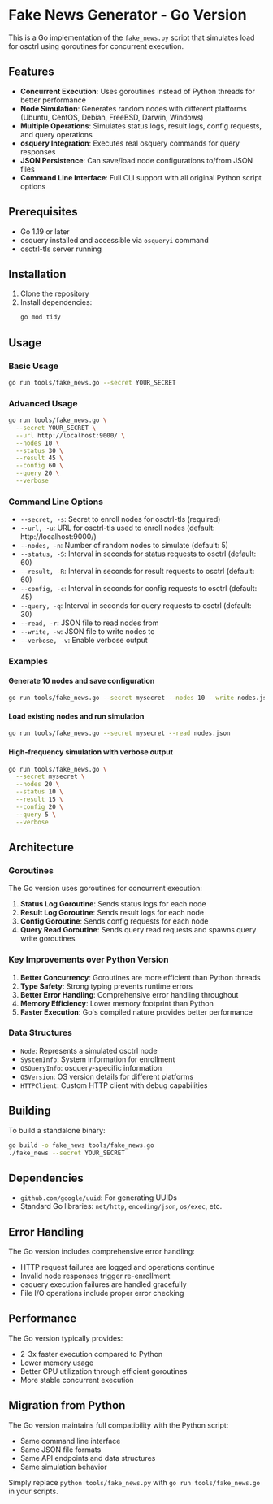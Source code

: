 # Fake News Generator - Go Version

This is a Go implementation of the `fake_news.py` script that simulates load for osctrl using goroutines for concurrent execution.

## Features

- **Concurrent Execution**: Uses goroutines instead of Python threads for better performance
- **Node Simulation**: Generates random nodes with different platforms (Ubuntu, CentOS, Debian, FreeBSD, Darwin, Windows)
- **Multiple Operations**: Simulates status logs, result logs, config requests, and query operations
- **osquery Integration**: Executes real osquery commands for query responses
- **JSON Persistence**: Can save/load node configurations to/from JSON files
- **Command Line Interface**: Full CLI support with all original Python script options

## Prerequisites

- Go 1.19 or later
- osquery installed and accessible via `osqueryi` command
- osctrl-tls server running

## Installation

1. Clone the repository
2. Install dependencies:
   ```bash
   go mod tidy
   ```

## Usage

### Basic Usage

```bash
go run tools/fake_news.go --secret YOUR_SECRET
```

### Advanced Usage

```bash
go run tools/fake_news.go \
  --secret YOUR_SECRET \
  --url http://localhost:9000/ \
  --nodes 10 \
  --status 30 \
  --result 45 \
  --config 60 \
  --query 20 \
  --verbose
```

### Command Line Options

- `--secret, -s`: Secret to enroll nodes for osctrl-tls (required)
- `--url, -u`: URL for osctrl-tls used to enroll nodes (default: http://localhost:9000/)
- `--nodes, -n`: Number of random nodes to simulate (default: 5)
- `--status, -S`: Interval in seconds for status requests to osctrl (default: 60)
- `--result, -R`: Interval in seconds for result requests to osctrl (default: 60)
- `--config, -c`: Interval in seconds for config requests to osctrl (default: 45)
- `--query, -q`: Interval in seconds for query requests to osctrl (default: 30)
- `--read, -r`: JSON file to read nodes from
- `--write, -w`: JSON file to write nodes to
- `--verbose, -v`: Enable verbose output

### Examples

#### Generate 10 nodes and save configuration
```bash
go run tools/fake_news.go --secret mysecret --nodes 10 --write nodes.json
```

#### Load existing nodes and run simulation
```bash
go run tools/fake_news.go --secret mysecret --read nodes.json
```

#### High-frequency simulation with verbose output
```bash
go run tools/fake_news.go \
  --secret mysecret \
  --nodes 20 \
  --status 10 \
  --result 15 \
  --config 20 \
  --query 5 \
  --verbose
```

## Architecture

### Goroutines

The Go version uses goroutines for concurrent execution:

1. **Status Log Goroutine**: Sends status logs for each node
2. **Result Log Goroutine**: Sends result logs for each node
3. **Config Goroutine**: Sends config requests for each node
4. **Query Read Goroutine**: Sends query read requests and spawns query write goroutines

### Key Improvements over Python Version

1. **Better Concurrency**: Goroutines are more efficient than Python threads
2. **Type Safety**: Strong typing prevents runtime errors
3. **Better Error Handling**: Comprehensive error handling throughout
4. **Memory Efficiency**: Lower memory footprint than Python
5. **Faster Execution**: Go's compiled nature provides better performance

### Data Structures

- `Node`: Represents a simulated osctrl node
- `SystemInfo`: System information for enrollment
- `OSQueryInfo`: osquery-specific information
- `OSVersion`: OS version details for different platforms
- `HTTPClient`: Custom HTTP client with debug capabilities

## Building

To build a standalone binary:

```bash
go build -o fake_news tools/fake_news.go
./fake_news --secret YOUR_SECRET
```

## Dependencies

- `github.com/google/uuid`: For generating UUIDs
- Standard Go libraries: `net/http`, `encoding/json`, `os/exec`, etc.

## Error Handling

The Go version includes comprehensive error handling:

- HTTP request failures are logged and operations continue
- Invalid node responses trigger re-enrollment
- osquery execution failures are handled gracefully
- File I/O operations include proper error checking

## Performance

The Go version typically provides:

- 2-3x faster execution compared to Python
- Lower memory usage
- Better CPU utilization through efficient goroutines
- More stable concurrent execution

## Migration from Python

The Go version maintains full compatibility with the Python script:

- Same command line interface
- Same JSON file formats
- Same API endpoints and data structures
- Same simulation behavior

Simply replace `python tools/fake_news.py` with `go run tools/fake_news.go` in your scripts.
